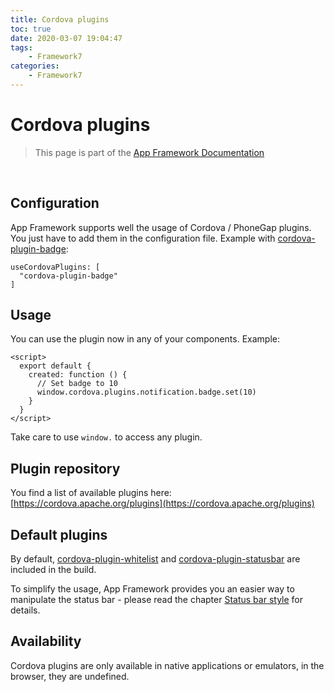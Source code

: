 ```yaml
---
title: Cordova plugins
toc: true
date: 2020-03-07 19:04:47
tags:
	- Framework7
categories:
	- Framework7
---
```


# Cordova plugins

> This page is part of the [App Framework Documentation](../DOCUMENTATION.md)

<br />

## Configuration

App Framework supports well the usage of Cordova / PhoneGap plugins. You just have to add them in the configuration file. Example with [cordova-plugin-badge](https://github.com/katzer/cordova-plugin-badge):

```
useCordovaPlugins: [
  "cordova-plugin-badge"
]
```

## Usage

You can use the plugin now in any of your components. Example:

```
<script>
  export default {
    created: function () {
      // Set badge to 10
      window.cordova.plugins.notification.badge.set(10)
    }
  }
</script>
```

Take care to use `window.` to access any plugin.

## Plugin repository

You find a list of available plugins here: [https://cordova.apache.org/plugins](https://cordova.apache.org/plugins)

## Default plugins

By default, [cordova-plugin-whitelist](https://github.com/apache/cordova-plugin-whitelist) and [cordova-plugin-statusbar](https://github.com/apache/cordova-plugin-statusbar) are included in the build.

To simplify the usage, App Framework provides you an easier way to manipulate the status bar - please read the chapter [Status bar style](status-bar-style.md) for details.

## Availability

Cordova plugins are only available in native applications or emulators, in the browser, they are undefined.

